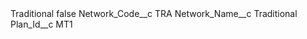 <?xml version="1.0" encoding="UTF-8"?>
<CustomMetadata xmlns="http://soap.sforce.com/2006/04/metadata" xmlns:xsi="http://www.w3.org/2001/XMLSchema-instance" xmlns:xsd="http://www.w3.org/2001/XMLSchema">
    <label>Traditional</label>
    <protected>false</protected>
    <values>
        <field>Network_Code__c</field>
        <value xsi:type="xsd:string">TRA</value>
    </values>
    <values>
        <field>Network_Name__c</field>
        <value xsi:type="xsd:string">Traditional</value>
    </values>
    <values>
        <field>Plan_Id__c</field>
        <value xsi:type="xsd:string">MT1</value>
    </values>
</CustomMetadata>
